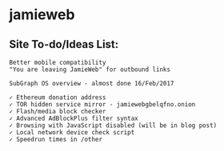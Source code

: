 # jamieweb

## Site To-do/Ideas List:
    Better mobile compatibility
    "You are leaving JamieWeb" for outbound links
    
    SubGraph OS overview - almost done 16/Feb/2017

    ✓ Ethereum donation address
    ✓ TOR hidden service mirror - jamiewebgbelqfno.onion
    ✓ Flash/media block checker
    ✓ Advanced AdBlockPlus filter syntax
    ✓ Browsing with JavaScript disabled (will be in blog post)
    ✓ Local network device check script
    ✓ Speedrun times in /other
